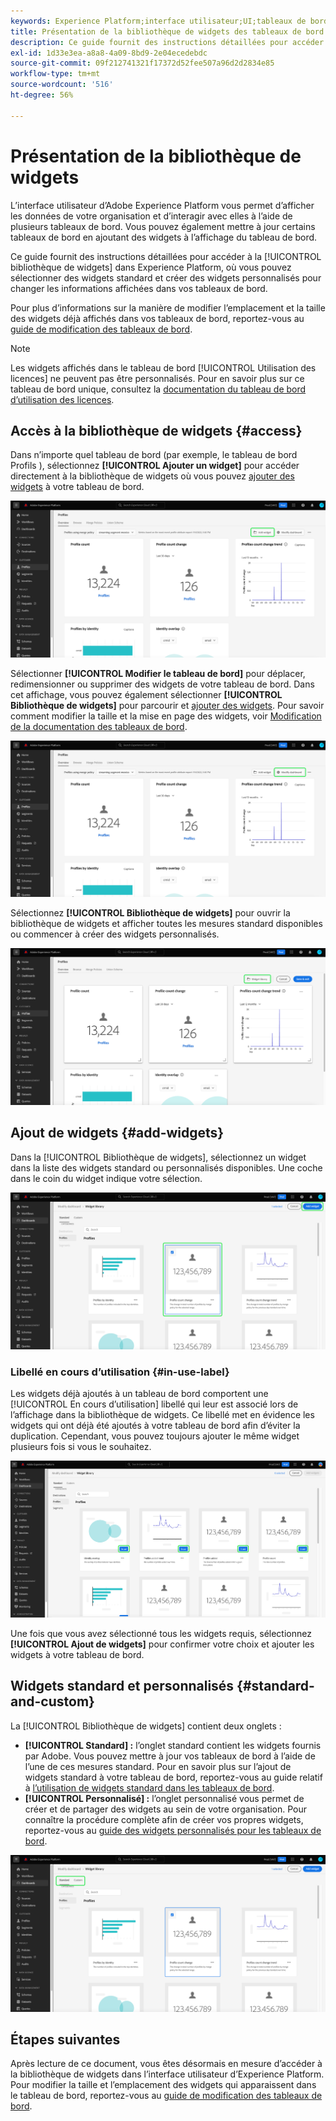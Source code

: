 ```yaml
---
keywords: Experience Platform;interface utilisateur;UI;tableaux de bord;tableau de bord;profils;segments;destinations;utilisation des licences
title: Présentation de la bibliothèque de widgets des tableaux de bord
description: Ce guide fournit des instructions détaillées pour accéder à la bibliothèque de widgets dans Adobe Experience Platform.
exl-id: 1d33e3ea-a8a8-4a09-8bd9-2e04ecedebdc
source-git-commit: 09f212741321f17372d52fee507a96d2d2834e85
workflow-type: tm+mt
source-wordcount: '516'
ht-degree: 56%

---
```


# Présentation de la bibliothèque de widgets

L’interface utilisateur d’Adobe Experience Platform vous permet d’afficher les données de votre organisation et d’interagir avec elles à l’aide de plusieurs tableaux de bord. Vous pouvez également mettre à jour certains tableaux de bord en ajoutant des widgets à l’affichage du tableau de bord.

Ce guide fournit des instructions détaillées pour accéder à la [!UICONTROL bibliothèque de widgets] dans Experience Platform, où vous pouvez sélectionner des widgets standard et créer des widgets personnalisés pour changer les informations affichées dans vos tableaux de bord.

Pour plus d’informations sur la manière de modifier l’emplacement et la taille des widgets déjà affichés dans vos tableaux de bord, reportez-vous au [guide de modification des tableaux de bord](modify.md).

>[!NOTE]
>
>Les widgets affichés dans le tableau de bord [!UICONTROL Utilisation des licences] ne peuvent pas être personnalisés. Pour en savoir plus sur ce tableau de bord unique, consultez la [documentation du tableau de bord d’utilisation des licences](../guides/license-usage.md).

## Accès à la bibliothèque de widgets {#access}

Dans n’importe quel tableau de bord (par exemple, le tableau de bord Profils ), sélectionnez **[!UICONTROL Ajouter un widget]** pour accéder directement à la bibliothèque de widgets où vous pouvez [ajouter des widgets](#add-widgets) à votre tableau de bord.

![Dans l’onglet Aperçu du tableau de bord Profils , le bouton Ajouter un widget est mis en surbrillance.](../images/customization/profiles-overview-add-widget.png)

Sélectionner **[!UICONTROL Modifier le tableau de bord]** pour déplacer, redimensionner ou supprimer des widgets de votre tableau de bord. Dans cet affichage, vous pouvez également sélectionner **[!UICONTROL Bibliothèque de widgets]** pour parcourir et [ajouter des widgets](#add-widgets). Pour savoir comment modifier la taille et la mise en page des widgets, voir [Modification de la documentation des tableaux de bord](./modify.md).

![La présentation du tableau de bord Profils avec l’option Modifier le tableau de bord mise en surbrillance.](../images/customization/modify-dashboard.png)

Sélectionnez **[!UICONTROL Bibliothèque de widgets]** pour ouvrir la bibliothèque de widgets et afficher toutes les mesures standard disponibles ou commencer à créer des widgets personnalisés.

![La vue Modifier le tableau de bord avec la bibliothèque de widgets mise en surbrillance.](../images/customization/widget-library-button.png)

## Ajout de widgets {#add-widgets}

Dans la [!UICONTROL Bibliothèque de widgets], sélectionnez un widget dans la liste des widgets standard ou personnalisés disponibles. Une coche dans le coin du widget indique votre sélection.

![Bibliothèque de widgets avec un widget sélectionné et coche mise en surbrillance.](../images/customization/confirm-selected-widget-to-add.png)

### Libellé en cours d’utilisation {#in-use-label}

Les widgets déjà ajoutés à un tableau de bord comportent une [!UICONTROL En cours d’utilisation] libellé qui leur est associé lors de l’affichage dans la bibliothèque de widgets. Ce libellé met en évidence les widgets qui ont déjà été ajoutés à votre tableau de bord afin d’éviter la duplication. Cependant, vous pouvez toujours ajouter le même widget plusieurs fois si vous le souhaitez.

![Bibliothèque de widgets avec le libellé en cours d’utilisation surligné.](../images/customization/in-use-label.png)

Une fois que vous avez sélectionné tous les widgets requis, sélectionnez **[!UICONTROL Ajout de widgets]** pour confirmer votre choix et ajouter les widgets à votre tableau de bord.

## Widgets standard et personnalisés {#standard-and-custom}

La [!UICONTROL Bibliothèque de widgets] contient deux onglets :

* **[!UICONTROL Standard] :** l’onglet standard contient les widgets fournis par Adobe. Vous pouvez mettre à jour vos tableaux de bord à lʼaide de lʼune de ces mesures standard. Pour en savoir plus sur l’ajout de widgets standard à votre tableau de bord, reportez-vous au guide relatif à [l’utilisation de widgets standard dans les tableaux de bord](standard-widgets.md).
* **[!UICONTROL Personnalisé] :** l’onglet personnalisé vous permet de créer et de partager des widgets au sein de votre organisation. Pour connaître la procédure complète afin de créer vos propres widgets, reportez-vous au [guide des widgets personnalisés pour les tableaux de bord](custom-widgets.md).

![Bibliothèque de widgets avec les onglets standard et personnalisés mis en surbrillance.](../images/customization/widget-library.png)

## Étapes suivantes

Après lecture de ce document, vous êtes désormais en mesure d’accéder à la bibliothèque de widgets dans l’interface utilisateur d’Experience Platform. Pour modifier la taille et l’emplacement des widgets qui apparaissent dans le tableau de bord, reportez-vous au [guide de modification des tableaux de bord](modify.md).

